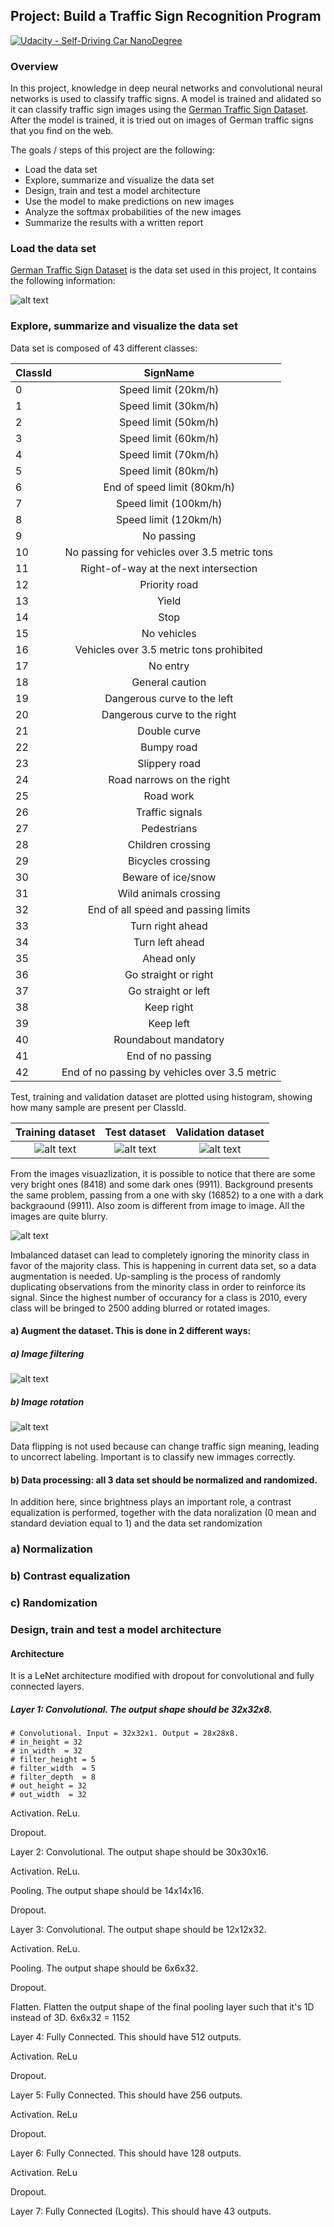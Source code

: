 ## Project: Build a Traffic Sign Recognition Program
[![Udacity - Self-Driving Car NanoDegree](https://s3.amazonaws.com/udacity-sdc/github/shield-carnd.svg)](http://www.udacity.com/drive)

[//]: # (Image References)

[image0]: ./write_up_images/image0.png "Data raw analysis"
[image1]: ./write_up_images/image1.png "Training data set visualisation"
[image2]: ./write_up_images/image2.png "Test data set visualisation"
[image3]: ./write_up_images/image3.png "Validation data set visualisation"
[image4]: ./write_up_images/image4.png "Random sample visualisation"
[image5]: ./write_up_images/image5.png "Augment taining dataset: blurring"
[image6]: ./write_up_images/image6.png "Augment taining dataset: rotation"
[image7]: ./write_up_images/image7.png "Model final accuracies"
[image8]: ./write_up_images/image8.png "Incorrectly classified web image"
[image9]: ./write_up_images/image9.png "Correctly classified web image"
[image10]: ./write_up_images/image10.png "Web images single accuracies"


### Overview

In this project, knowledge  in deep neural networks and convolutional neural networks is used to classify traffic signs. A model is trained and alidated so it can classify traffic sign images using the [German Traffic Sign Dataset](http://benchmark.ini.rub.de/?section=gtsrb&subsection=dataset). After the model is trained, it is tried out on images of German traffic signs that you find on the web.

The goals / steps of this project are the following:
* Load the data set
* Explore, summarize and visualize the data set
* Design, train and test a model architecture
* Use the model to make predictions on new images
* Analyze the softmax probabilities of the new images
* Summarize the results with a written report

### Load the data set

[German Traffic Sign Dataset](http://benchmark.ini.rub.de/?section=gtsrb&subsection=dataset) is the data set used in this project, It contains the following information:

![alt text][image0]

### Explore, summarize and visualize the data set

Data set is composed of 43 different classes:

| ClassId	| SignName |
| --- | :-------------: |
0	      | Speed limit (20km/h)
1	      | Speed limit (30km/h)
2	      | Speed limit (50km/h)
3	      | Speed limit (60km/h)
4	      | Speed limit (70km/h)
5	      | Speed limit (80km/h)
6	      | End of speed limit (80km/h)
7	      | Speed limit (100km/h)
8	      | Speed limit (120km/h)
9	      | No passing
10	    | No passing for vehicles over 3.5 metric tons
11	    | Right-of-way at the next intersection
12	    | Priority road
13	    | Yield
14	    | Stop
15	    | No vehicles
16	    | Vehicles over 3.5 metric tons prohibited
17	    | No entry
18	    | General caution
19	    | Dangerous curve to the left
20	    | Dangerous curve to the right
21	    | Double curve
22	    | Bumpy road
23	    | Slippery road
24	    | Road narrows on the right
25	    | Road work
26	    | Traffic signals
27	    | Pedestrians
28	    | Children crossing
29	    | Bicycles crossing
30	    | Beware of ice/snow
31	    | Wild animals crossing
32	    | End of all speed and passing limits
33	    | Turn right ahead
34	    | Turn left ahead
35	    | Ahead only
36	    | Go straight or right
37	    | Go straight or left
38	    | Keep right
39	    | Keep left
40	    | Roundabout mandatory
41	    | End of no passing
42	    | End of no passing by vehicles over 3.5 metric

Test, training and validation dataset are plotted using histogram, showing how many sample are present per ClassId.

Training dataset           | Test dataset              | Validation dataset
:-------------------------:|:-------------------------:|:-------------------------:
![alt text][image1] |       ![alt text][image2] |      ![alt text][image3] 

From the images visuazlization, it is possible to notice that there are some very bright ones (8418) and some dark ones (9911). Background presents the same problem, passing from a one with sky (16852) to a one with a dark backgraound (9911). Also zoom is different from image to image. All the images are quite blurry.

![alt text][image4] 

Imbalanced dataset can lead to completely ignoring the minority class in favor of the majority class. This is happening in current data set, so a data augmentation is needed.
Up-sampling is the process of randomly duplicating observations from the minority class in order to reinforce its signal.
Since the highest number of occurancy for a class is 2010, every class will be bringed to 2500 adding blurred or rotated images.

#### a) Augment the dataset. This is done in 2 different ways:
##### a) Image filtering 

![alt text][image5] 

##### b) Image rotation

![alt text][image6] 

Data flipping is not used because can change traffic sign meaning, leading to uncorrect labeling.
Important is to classify new immages correctly.

#### b) Data processing: all 3 data set should be normalized and randomized.
In addition here, since brightness plays an important role, a contrast equalization is performed, together with the data noralization (0 mean and standard deviation equal to 1) and the data set randomization

### a) Normalization 
### b) Contrast equalization 
### c) Randomization

### Design, train and test a model architecture

#### Architecture
It is a LeNet architecture modified with dropout for convolutional and fully connected layers.

##### Layer 1: Convolutional. The output shape should be 32x32x8.
    # Convolutional. Input = 32x32x1. Output = 28x28x8.
    # in_height = 32
    # in_width  = 32
    # filter_height = 5
    # filter_width  = 5
    # filter_depth  = 8
    # out_height = 32 
    # out_width  = 32 

Activation. ReLu.

Dropout.

Layer 2: Convolutional. The output shape should be 30x30x16.

Activation. ReLu.

Pooling. The output shape should be 14x14x16.

Dropout.

Layer 3: Convolutional. The output shape should be 12x12x32.

Activation. ReLu.

Pooling. The output shape should be 6x6x32.

Dropout.

Flatten. Flatten the output shape of the final pooling layer such that it's 1D instead of 3D. 6x6x32 = 1152

Layer 4: Fully Connected. This should have 512 outputs.

Activation. ReLu

Dropout.

Layer 5: Fully Connected. This should have 256 outputs.

Activation. ReLu

Dropout.

Layer 6: Fully Connected. This should have 128 outputs.

Activation. ReLu

Dropout.

Layer 7: Fully Connected (Logits). This should have 43 outputs.
















